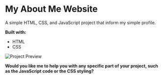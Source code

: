 # My About Me Website

A simple HTML, CSS, and JavaScript project that inform my simple profile. 

**Built with:**
* HTML
* CSS

![Project Preview]([URL](https://github.com/MuhammadKurniaSani-me/Muhammad-Kurnia-Sani_Home_Data/blob/58b03ef86e7a72ad563c19f78e4c1a2309a7a86a/preview.png))

**Would you like me to help you with any specific part of your project, such as the JavaScript code or the CSS styling?**
